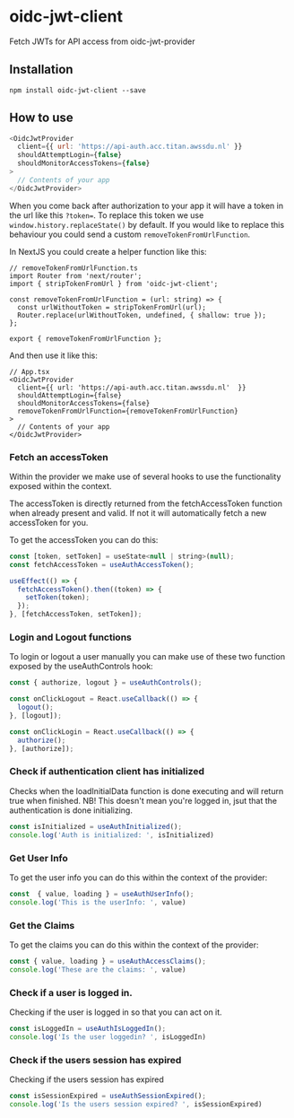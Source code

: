 # oidc-jwt-client
Fetch JWTs for API access from oidc-jwt-provider

## Installation
`npm install oidc-jwt-client --save`

## How to use
```javascript
<OidcJwtProvider
  client={{ url: 'https://api-auth.acc.titan.awssdu.nl' }}
  shouldAttemptLogin={false}
  shouldMonitorAccessTokens={false}
>
  // Contents of your app
</OidcJwtProvider>
```

When you come back after authorization to your app it will have a token in the url like this `?token=`.
To replace this token we use `window.history.replaceState()` by default.
If you would like to replace this behaviour you could send a custom `removeTokenFromUrlFunction`.

In NextJS you could create a helper function like this:
```tsx
// removeTokenFromUrlFunction.ts
import Router from 'next/router';
import { stripTokenFromUrl } from 'oidc-jwt-client';

const removeTokenFromUrlFunction = (url: string) => {
  const urlWithoutToken = stripTokenFromUrl(url);
  Router.replace(urlWithoutToken, undefined, { shallow: true });
};

export { removeTokenFromUrlFunction };
```

And then use it like this:
```tsx
// App.tsx
<OidcJwtProvider
  client={{ url: 'https://api-auth.acc.titan.awssdu.nl'  }}
  shouldAttemptLogin={false}
  shouldMonitorAccessTokens={false}
  removeTokenFromUrlFunction={removeTokenFromUrlFunction}
>
  // Contents of your app
</OidcJwtProvider>
```

### Fetch an accessToken
Within the provider we make use of several hooks to use the functionality exposed within the context.

The accessToken is directly returned from the fetchAccessToken function when already present and valid.
If not it will automatically fetch a new accessToken for you.

To get the accessToken you can do this:

```javascript
const [token, setToken] = useState<null | string>(null);
const fetchAccessToken = useAuthAccessToken();

useEffect(() => {
  fetchAccessToken().then((token) => {
    setToken(token);
  });
}, [fetchAccessToken, setToken]);
```

### Login and Logout functions
To login or logout a user manually you can make use of these two function exposed by the useAuthControls hook:

```javascript
const { authorize, logout } = useAuthControls();

const onClickLogout = React.useCallback(() => {
  logout();
}, [logout]);

const onClickLogin = React.useCallback(() => {
  authorize();
}, [authorize]);
```

### Check if authentication client has initialized
Checks when the loadInitialData function is done executing and will return true when finished. NB! This doesn't mean you're logged in, jsut that the authentication is done initializing.

```javascript
const isInitialized = useAuthInitialized();
console.log('Auth is initialized: ', isInitialized)
```


### Get User Info
To get the user info you can do this within the context of the provider:

```javascript
const  { value, loading } = useAuthUserInfo();
console.log('This is the userInfo: ', value)
```

### Get the Claims
To get the claims you can do this within the context of the provider:

```javascript
const { value, loading } = useAuthAccessClaims();
console.log('These are the claims: ', value)
```


### Check if a user is logged in.
Checking if the user is logged in so that you can act on it.

```javascript
const isLoggedIn = useAuthIsLoggedIn();
console.log('Is the user loggedin? ', isLoggedIn)
```

### Check if the users session has expired
Checking if the users session has expired

```javascript
const isSessionExpired = useAuthSessionExpired();
console.log('Is the users session expired? ', isSessionExpired)
```

